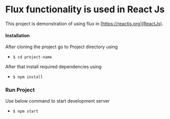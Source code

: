 # Flux functionality is used in React Js
This project is demonstration of using flux in [https://reactjs.org](ReactJs).

#### Installation

After cloning the project go to Project directory using

- `$ cd project-name`

After that install required dependencies using

- `$ npm install`

### Run Project

 Use below command to start development server
 - `$ npm start`

